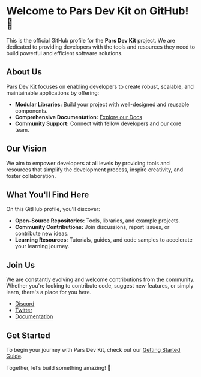 # Welcome to Pars Dev Kit on GitHub! 👋

This is the official GitHub profile for the **Pars Dev Kit** project. We are dedicated to providing developers with the tools and resources they need to build powerful and efficient software solutions.

## About Us

Pars Dev Kit focuses on enabling developers to create robust, scalable, and maintainable applications by offering:

- **Modular Libraries:** Build your project with well-designed and reusable components.
- **Comprehensive Documentation:** [Explore our Docs](https://docs.parsdevkit.net)
- **Community Support:** Connect with fellow developers and our core team.

## Our Vision

We aim to empower developers at all levels by providing tools and resources that simplify the development process, inspire creativity, and foster collaboration.

## What You'll Find Here

On this GitHub profile, you'll discover:

- **Open-Source Repositories:** Tools, libraries, and example projects.
- **Community Contributions:** Join discussions, report issues, or contribute new ideas.
- **Learning Resources:** Tutorials, guides, and code samples to accelerate your learning journey.

## Join Us

We are constantly evolving and welcome contributions from the community. Whether you're looking to contribute code, suggest new features, or simply learn, there's a place for you here.

- [Discord](https://discord.gg/parsdevkit)
- [Twitter](https://twitter.com/parsdevkit)
- [Documentation](https://docs.parsdevkit.net)

## Get Started

To begin your journey with Pars Dev Kit, check out our [Getting Started Guide](https://docs.parsdevkit.net/getting-started/concept/index.html#conclusion).

Together, let’s build something amazing! 🚀

